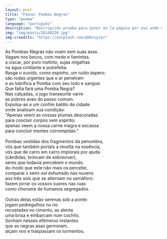 ```yaml
---
layout: post
title: "Fauna: Pombas Negras"
type: "poema"
language: "português"
description: "Descripción prueba para poner en la página por eso ando escribiendo cualquier cosa."
img: "img/posts/20140226.jpg"
img-creadits: "https://unsplash.com/@dbruyter"
---
```


As Pombas Negras não voam sem suas asas.<br>
Vagam nos becos, com medo e famintas,<br>
a ciscar, por puro instinto, sujas migalhas<br>
na água cintilante e putrefeita.<br>
Rasga o ouvido, como espinho, um ruído áspero:<br>
são rodas urgentes que o ar penetram<br>
e as lubrifica a Pomba com seu lodo e sangue.<br>
Que falta fará uma Pomba Negra?<br>
Nas calçadas, o jugo transeunte varre<br>
as pobres aves do passo comum.<br>
Expulsa-as a um confim baldio da cidade<br>
onde analisam sua condição:<br>
"Apenas veem as nossas plumas descoradas<br>
para concluir corpos sem espírito;<br>
apenas veem a nossa carne magra e escassa<br>
para concluir mentes corrompidas."<br>
<br>
Pombas vestidas dos fragmentos da penumbra,<br>
vós que também portais a revolta na essência,<br>
vós que de carro em carro implorais por ajuda<br>
(cândidas, brincam de sobreviver),<br>
seres que todavia percebem o mundo<br>
do modo que este não mais os percebe,<br>
comparai o semi-sol esfumado nas nuvens<br>
aos três sóis que se alternam no semáforo:<br>
fazem jorrar os vossos suores nas ruas<br>
como chorume de humanos segregados.<br>
<br>
Outras delas estão serenas sob a ponte:<br>
jogam pedregulhos no rio<br>
recostadas no cimento, as alenta<br>
uma brisa e embarcam num cochilo.<br>
Sonham nesses efêmeros instantes<br>
que as negras asas germinam,<br>
alçam voo e traspassam os tormentos.<br>
